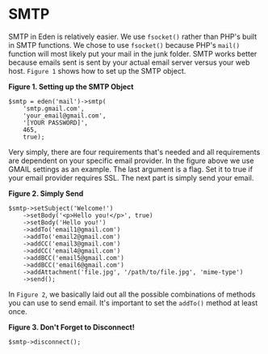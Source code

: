 # SMTP

SMTP in Eden is relatively easier. We use `fsocket()` rather than PHP's built in SMTP functions. We chose to use `fsocket()` because PHP's `mail()` function will most likely put your mail in the junk folder. SMTP works better because emails sent is sent by your actual email server versus your web host. `Figure 1` shows how to set up the SMTP object.

**Figure 1. Setting up the SMTP Object**

	$smtp = eden('mail')->smtp(
		'smtp.gmail.com', 
		'your_email@gmail.com', 
		'[YOUR PASSWORD]', 
		465, 
		true);

Very simply, there are four requirements that's needed and all requirements are dependent on your specific email provider. In the figure above we use GMAIL settings as an example. The last argument is a flag. Set it to true if your email provider requires SSL. The next part is simply send your email.

**Figure 2. Simply Send**

	$smtp->setSubject('Welcome!')
		->setBody('<p>Hello you!</p>', true)
		->setBody('Hello you!')
		->addTo('email1@gmail.com')
		->addTo('email2@gmail.com')
		->addCC('email3@gmail.com')
		->addCC('email4@gmail.com')
		->addBCC('email5@gmail.com')
		->addBCC('email6@gmail.com')
		->addAttachment('file.jpg', '/path/to/file.jpg', 'mime-type')
		->send();

In `Figure 2`, we basically laid out all the possible combinations of methods you can use to send email. It's important to set the `addTo()` method at least once.

**Figure 3. Don't Forget to Disconnect!**

	$smtp->disconnect(); 
